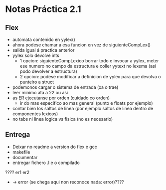 # Notas Práctica 2.1

## Flex
+ automata contenido en yylex()
+ ahora podese chamar a esa funcion en vez de siguienteCompLex()
+ salida igual á practica anterior
+ yylex solo devolve ints
    + 1 opcion: siguienteCompLexico borrar todo e invocar a yylex, meter ese numero no campo da estructura e coller yytext no lexema (asi podo devolver a estructura)
    + 2 opcion: podese modificar a definicion de yylex para que devolva o punteiro a struct
+ podemonos cargar o sistema de entrada (xa o trae)
+ leer minimo ata a 22 ou asi
+ as ER ejecutanse por orden (cuidado co orden)
    + ir do mas especifico ao mas general (punto e floats por ejemplo)
+ contar bien los saltos de linea (por ejemplo saltos de linea dentro de componentes lexicos)
+ no tabs ni linea logica vs fisica (no es necesario)

## Entrega
+ Deixar no readme a version do flex e gcc
+ makefile
+ documentar
+ entregar fichero .l e o compilado



????
er1
er2
* -> error (se chega aqui non reconoce nada: error)????